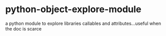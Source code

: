 # python-object-explore-module
a python module to explore libraries callables and attributes...useful when the doc is scarce
